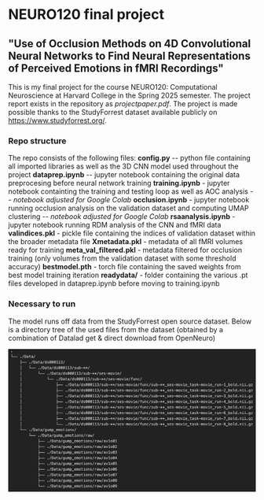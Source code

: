 # NEURO120 final project

## "Use of Occlusion Methods on 4D Convolutional Neural Networks to Find Neural Representations of Perceived Emotions in fMRI Recordings"

This is my final project for the course NEURO120: Computational Neuroscience at Harvard College in the Spring 2025 semester. The project report exists in the repository as *projectpaper.pdf*. The project is made possible thanks to the StudyForrest dataset available publicly on https://www.studyforrest.org/.

### Repo structure
The repo consists of the following files:
**config.py** -- python file containing all imported libraries as well as the 3D CNN model used throughout the project
**dataprep.ipynb** -- jupyter notebook containing the original data preprocesing before neural network training
**training.ipynb** - jupyter notebook containting the training and testing loop as well as AOC analysis -- *notebook adjusted for Google Colab*
**occlusion.ipynb** - jupyter notebook running occlusion analysis on the validation dataset and computing UMAP clustering -- *notebook adjusted for Google Colab*
**rsaanalysis.ipynb** - jupyter notebook running RDM analysis of the CNN and fMRI data
**valindices.pkl** - pickle file containing the indices of validation dataset within the broader metadata file
**Xmetadata.pkl** - metadata of all fMRI volumes ready for training
**meta_val_filtered.pkl** - metadata filtered for occlusion training (only volumes from the validation dataset with some threshold accuracy)
**bestmodel.pth** - torch file containing the saved weights from best model training iteration
**readydata/** - folder containing the various .pt files developed in dataprep.ipynb before moving to training.ipynb

### Necessary to run
The model runs off data from the StudyForrest open source dataset. Below is a directory tree of the used files from the dataset (obtained by a combination of Datalad get & direct download from OpenNeuro)

![alt text](tree.png)